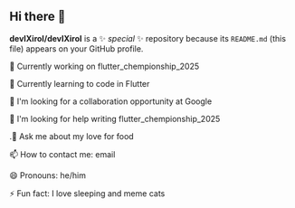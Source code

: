 ## Hi there 👋

**devIXiroI/devIXiroI** is a ✨ _special_ ✨ repository because its `README.md` (this file) appears on your GitHub profile.

🔭 Currently working on flutter_chempionship_2025 

🌱 Currently learning to code in Flutter

👯 I'm looking for a collaboration opportunity at Google

🤔 I'm looking for help writing flutter_chempionship_2025

.💬 Ask me about my love for food

📫 How to contact me: email

😄 Pronouns: he/him

⚡ Fun fact: I love sleeping and meme cats
